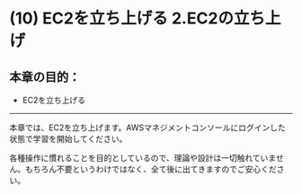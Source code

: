 # (10) EC2を立ち上げる 2.EC2の立ち上げ 

## 本章の目的：

- EC2を立ち上げる

***

本章では、EC2を立ち上げます。AWSマネジメントコンソールにログインした状態で学習を開始してください。

各種操作に慣れることを目的としているので、理論や設計は一切触れていません。もちろん不要というわけではなく、全て後に出てきますのでご安心ください。
